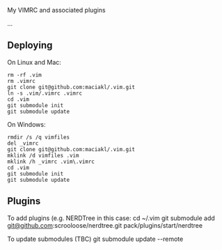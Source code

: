 My VIMRC and associated plugins

...

Deploying
---

On Linux and Mac:

    rm -rf .vim
    rm .vimrc
    git clone git@github.com:maciakl/.vim.git
    ln -s .vim/.vimrc .vimrc
    cd .vim
    git submodule init
    git submodule update

On Windows:

    rmdir /s /q vimfiles
    del _vimrc
    git clone git@github.com:maciakl/.vim.git
    mklink /d vimfiles .vim
    mklink /h _vimrc .vim\.vimrc
    cd .vim
    git submodule init
    git submodule update

Plugins
---
To add plugins (e.g. NERDTree in this case:
    cd ~/.vim
    git submodule add git@github.com:scrooloose/nerdtree.git pack/plugins/start/nerdtree

To update submodules (TBC)
    git submodule update --remote
